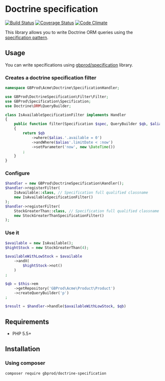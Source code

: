 # Doctrine specification

[![Build Status](https://travis-ci.org/gbprod/doctrine-specification.svg?branch=master)](https://travis-ci.org/gbprod/doctrine-specification) [![Coverage Status](https://coveralls.io/repos/github/gbprod/doctrine-specification/badge.svg?branch=master)](https://coveralls.io/github/gbprod/doctrine-specification?branch=master) [![Code Climate](https://codeclimate.com/github/gbprod/doctrine-specification/badges/gpa.svg)](https://codeclimate.com/github/gbprod/doctrine-specification)

This library allows you to write Doctrine ORM queries using the [specification pattern](http://en.wikipedia.org/wiki/Specification_pattern).

## Usage

You can write specifications using [gbprod/specification](https://github.com/gbprod/specification) library.

### Creates a doctrine specification filter

```php
namespace GBProd\Acme\Doctrine\SpecificationHandler;

use GBProd\DoctrineSpecification\Filter\Filter;
use GBProd\Specification\Specification;
use Doctrine\ORM\QueryBuilder;

class IsAvailableSpecificationFilter implements Handler
{
    public function filter(Specification $spec, QueryBuilder $qb, $alias)
    {
        return $qb
            ->where($alias.'.available = 0')
            ->andWhere($alias'.limitDate < :now')
            ->setParameter('now', new \DateTime())
        ;
    }
}
```

### Configure

```php
$handler = new GBProd\DoctrineSpecification\Handler();
$handler->registerFilter(
    IsAvailable::class, // Specification full qualified classname 
    new IsAvailableSpecificationFilter() 
);
$handler->registerFilter(
    StockGreaterThan::class, // Specification full qualified classname 
    new StockGreaterThanSpecificationFilter() 
);
```

### Use it

```php
$available = new IsAvailable();
$hightStock = new StockGreaterThan(4);

$availableWithLowStock = $available
    ->andX(
        $hightStock->not()
    )
;

$qb = $this->em
    ->getRepository('GBProd\Acme\Product\Product')
    ->createQueryBuilder('p')
;

$result = $handler->handle($availableWithLowStock, $qb)
```

## Requirements

 * PHP 5.5+

## Installation

### Using composer

```bash
composer require gbprod/doctrine-specification
```